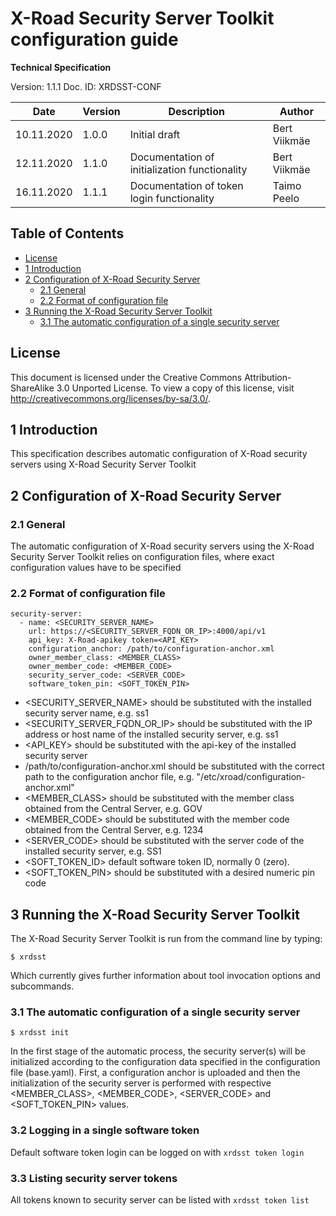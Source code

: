 # X-Road Security Server Toolkit configuration guide

**Technical Specification**

Version: 1.1.1 
Doc. ID: XRDSST-CONF

| Date       | Version     | Description                                                                  | Author             |
|------------|-------------|------------------------------------------------------------------------------|--------------------|
| 10.11.2020 | 1.0.0       | Initial draft                                                                | Bert Viikmäe       |
| 12.11.2020 | 1.1.0       | Documentation of initialization functionality                                | Bert Viikmäe       |
| 16.11.2020 | 1.1.1       | Documentation of token login functionality                                   | Taimo Peelo        |

## Table of Contents

<!-- vim-markdown-toc GFM -->
* [License](#license)
* [1 Introduction](#1-introduction)
* [2 Configuration of X-Road Security Server](#2-configuration-of-x-road-security-server)
    * [2.1 General](#21-general)
    * [2.2 Format of configuration file](#22-format-of-configuration-file)
* [3 Running the X-Road Security Server Toolkit](#3-running-the-x-road-security-server-toolkit)
    * [3.1 The automatic configuration of a single security server](#31-the-automatic-configuration-of-a-single-security-server)


<!-- vim-markdown-toc -->

## License

This document is licensed under the Creative Commons Attribution-ShareAlike 3.0 Unported License. To view a copy of this license, visit http://creativecommons.org/licenses/by-sa/3.0/.

## 1 Introduction

This specification describes automatic configuration of X-Road security servers using X-Road Security Server Toolkit

## 2 Configuration of X-Road Security Server

### 2.1 General

The automatic configuration of X-Road security servers using the X-Road Security Server Toolkit relies on configuration files, where exact configuration values have to be specified

### 2.2 Format of configuration file
```
security-server:
  - name: <SECURITY_SERVER_NAME>
    url: https://<SECURITY_SERVER_FQDN_OR_IP>:4000/api/v1
    api_key: X-Road-apikey token=<API_KEY>
    configuration_anchor: /path/to/configuration-anchor.xml
    owner_member_class: <MEMBER_CLASS>
    owner_member_code: <MEMBER_CODE>
    security_server_code: <SERVER_CODE>
    software_token_pin: <SOFT_TOKEN_PIN>
```
    
* <SECURITY_SERVER_NAME> should be substituted with the installed security server name, e.g. ss1
* <SECURITY_SERVER_FQDN_OR_IP> should be substituted with the IP address or host name of the installed security server, e.g. ss1
* <API_KEY> should be substituted with the api-key of the installed security server
* /path/to/configuration-anchor.xml should be substituted with the correct path to the configuration anchor file, e.g. "/etc/xroad/configuration-anchor.xml"
* <MEMBER_CLASS> should be substituted with the member class obtained from the Central Server, e.g. GOV
* <MEMBER_CODE> should be substituted with the member code obtained from the Central Server, e.g. 1234
* <SERVER_CODE> should be substituted with the server code of the installed security server, e.g. SS1
* <SOFT_TOKEN_ID> default software token ID, normally 0 (zero).
* <SOFT_TOKEN_PIN> should be substituted with a desired numeric pin code

## 3 Running the X-Road Security Server Toolkit

The X-Road Security Server Toolkit is run from the command line by typing:

```
$ xrdsst
```

Which currently gives further information about tool invocation options and subcommands.

### 3.1 The automatic configuration of a single security server

```
$ xrdsst init
```

In the first stage of the automatic process, the security server(s) will be initialized according to the configuration data specified
in the configuration file (base.yaml). First, a configuration anchor is uploaded and then the initialization of the security server
is performed with respective <MEMBER_CLASS>, <MEMBER_CODE>, <SERVER_CODE> and <SOFT_TOKEN_PIN> values.

### 3.2 Logging in a single software token

Default software token login can be logged on with ``xrdsst token login``

### 3.3 Listing security server tokens

All tokens known to security server can be listed with ``xrdsst token list``

